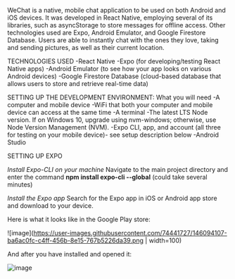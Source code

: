 WeChat is a native, mobile chat application to be used on both Android and iOS devices. It was developed in React Native, employing several of its libraries, such as asyncStorage to store messages for offline access. Other technologies used are Expo, Android Emulator, and Google Firestore Database. Users are able to instantly chat with the ones they love, taking and sending pictures, as well as their current location.

TECHNOLOGIES USED
-React Native
-Expo (for developing/testing React Native apps)
-Android Emulator (to see how your app looks on various Android devices)
-Google Firestore Database (cloud-based database that allows users to store and retrieve real-time data)

SETTING UP THE DEVELOPMENT ENVIRONMENT: What you will need
-A computer and mobile device
-WiFi that both your computer and mobile device can access at the same time
-A terminal
-The latest LTS Node version. If on Windows 10, upgrade using nvm-windows; otherwise, use Node Version Management (NVM).
-Expo CLI, app, and account (all three for testing on your mobile device)- see setup description below
-Android Studio

SETTING UP EXPO

*Install Expo-CLI on your machine*
Navigate to the main project directory and enter the command **npm install expo-cli --global** (could take several minutes)

*Install the Expo app*
Search for the Expo app in iOS or Android app store and download to your device.

Here is what it looks like in the Google Play store:

![image](https://user-images.githubusercontent.com/74441727/146094107-ba6ac0fc-c4ff-456b-8e15-767b5226da39.png | width=100)

And after you have installed and opened it:

![image](https://user-images.githubusercontent.com/74441727/146094224-0d54b3ba-f1ae-49e1-afee-55d3a2ad0e7b.png)



